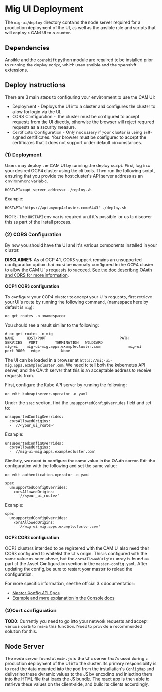 # Mig UI Deployment

The `mig-ui/deploy` directory contains the node server required for a production
deployment of the UI, as well as the ansible role and scripts that will deploy
a CAM UI to a cluster.

## Dependencies

Ansible and the `openshift` python module are required to be installed prior
to running the deploy script, which uses ansible and the openshift extensions.

## Deploy Instructions

There are 3 main steps to configuring your environment to use the CAM UI:

* Deployment - Deploys the UI into a cluster and configures the cluster to
allow for login via the UI.
* CORS Configuration - The cluster must be configured to accept requests from
the UI directly, otherwise the browser will reject required requests as a
security measure.
* Certificate Configuration - Only necessary if your cluster is using self-signed
certificates. Your browser must be configured to accept the certificates that it
does not support under default circumstances.

### (1) Deployment

Users may deploy the CAM UI by running the deploy script. First, log into your
desired OCP4 cluster using the cli tools. Then run the following script, ensuring
that you provide the host cluster's API server address as an environment variable.

`HOSTAPI=<api_server_address> ./deploy.sh`

Example:

`HOSTAPI='https://api.myocp4cluster.com:6443' ./deploy.sh`

NOTE: The `HOSTAPI` env var is required until it's possible for us to discover
this as part of the install process.

### (2) CORS Configuration

By now you should have the UI and it's various components installed in your
cluster.

**DISCLAIMER:** As of OCP 4.1, CORS support remains an unsupported configuration option that
must be manually configured in the OCP4 cluster to allow the CAM UI's requests
to succeed. [See the doc describing OAuth and CORS for more information](../docs/oauth_cors.md).

#### OCP4 CORS configuration
To configure your OCP4 cluster to accept your UI's requests, first retrieve your
UI's route by running the following command, (namespace here by default is `mig`):

`oc get routes -n <namespace>`

You should see a result similar to the following:

```
# oc get routes -n mig
NAME      HOST/PORT                                  PATH      SERVICES   PORT        TERMINATION   WILDCARD
mig-ui    mig-ui-mig.apps.examplecluster.com             mig-ui     port-9000   edge          None
```

The UI can be loaded in a browser at `https://mig-ui-mig.apps.examplecluster.com`. We need to tell
both the kubernetes API server, and the OAuth server that this is an acceptable address
to receive requests from.

First, configure the Kube API server by running the following:

`oc edit kubeapiserver.operator -o yaml`

Under the `spec` section, find the `unsupportedConfigOverrides` field and set to:

```
unsupportedConfigOverrides:
  corsAllowedOrigins:
  - '//<your_ui_route>'
```

Example:

```
unsupportedConfigOverrides:
  corsAllowedOrigins:
  - '//mig-ui-mig.apps.examplecluster.com'
```

Similarly, we need to configure the same value in the OAuth server. Edit the
configuration with the following and set the same value:

`oc edit authentication.operator -o yaml`

```
spec:
  unsupportedConfigOverrides:
    corsAllowedOrigins:
    - '//<your_ui_route>'
```

Example:

```
spec:
  unsupportedConfigOverrides:
    corsAllowedOrigins:
    - '//mig-ui-mig.apps.examplecluster.com'
```

#### OCP3 CORS configuration

OCP3 clusters intended to be registered with the CAM UI also need their CORS
configured to whitelist the UI's origin. This is configured with the same value
as seen above, but the `corsAllowedOrigins` array is found as part of the Asset
Configuration section in the `master-config.yaml`. After updating the config,
be sure to restart your master to reload the configuration.

For more specific information, see the official 3.x documentation:
* [Master Config API Spec](https://docs.openshift.com/container-platform/3.11/install_config/master_node_configuration.html#master-config-asset-config)
* [Example and more explanation in the Console docs](https://docs.openshift.com/container-platform/3.11/architecture/infrastructure_components/web_console.html#corsAllowedOrigins)

### (3)Cert configuration

**TODO**: Currently you need to go into your network requests and accept various
certs to make this function. Need to provide a recommended solution for this.

## Node Server

The node server found at `main.js` is the UI's server that's used during a
production deployment of the UI into the cluster. Its primary responsibility
is to read the data mounted into the pod from the installation's `ConfigMap`
and delivering these dynamic values to the JS by encoding and injecting them
into the HTML file that loads the JS bundle. The react app is then able to
retrieve these values on the client-side, and build its clients accordingly.

